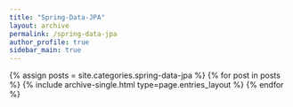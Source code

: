```yaml
---
title: "Spring-Data-JPA"
layout: archive
permalink: /spring-data-jpa
author_profile: true
sidebar_main: true
---
```


{% assign posts = site.categories.spring-data-jpa %}
{% for post in posts %} {% include archive-single.html type=page.entries_layout %} {% endfor %}